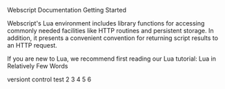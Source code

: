 Webscript Documentation
Getting Started

Webscript's Lua environment includes library functions for accessing commonly needed facilities like HTTP routines and persistent storage. In addition, it presents a convenient convention for returning script results to an HTTP request.

If you are new to Lua, we recommend first reading our Lua tutorial: Lua in Relatively Few Words

versiont control test 2 3 4 5 6